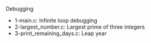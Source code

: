 Debugging
 - 1-main.c: Infinite loop debugging
 - 2-largest_number.c: Largest prime of three integers
 - 3-print_remaining_days.c: Leap year 
